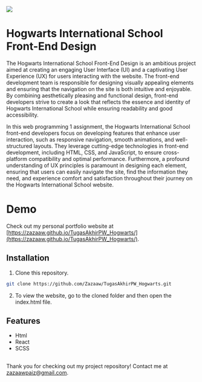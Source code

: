 ![](https://github.com/Zazaaw/TugasAkhirPW_Hogwarts/blob/pic1.png)

# Hogwarts International School Front-End Design

The Hogwarts International School Front-End Design is an ambitious project aimed at creating an engaging User Interface (UI) and a captivating User Experience (UX) for users interacting with the website. The front-end development team is responsible for designing visually appealing elements and ensuring that the navigation on the site is both intuitive and enjoyable. By combining aesthetically pleasing and functional design, front-end developers strive to create a look that reflects the essence and identity of Hogwarts International School while ensuring readability and good accessibility.

In this web programming 1 assignment, the Hogwarts International School front-end developers focus on developing features that enhance user interaction, such as responsive navigation, smooth animations, and well-structured layouts. They leverage cutting-edge technologies in front-end development, including HTML, CSS, and JavaScript, to ensure cross-platform compatibility and optimal performance. Furthermore, a profound understanding of UX principles is paramount in designing each element, ensuring that users can easily navigate the site, find the information they need, and experience comfort and satisfaction throughout their journey on the Hogwarts International School website.

# Demo

Check out my personal portfolio website at [https://zazaaw.github.io/TugasAkhirPW_Hogwarts/](https://zazaaw.github.io/TugasAkhirPW_Hogwarts/).

## Installation
1. Clone this repository.
```bash
git clone https://github.com/Zazaaw/TugasAkhirPW_Hogwarts.git
```
2. To view the website, go to the cloned folder and then open the index.html file.

## Features

- Html
- React
- SCSS


##

Thank you for checking out my project repository! Contact me at zazaawpaiz@gmail.com.
